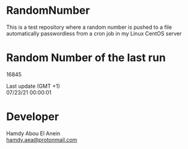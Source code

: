 # RandomNumber    
This is a test repository where a random number is pushed to a file automatically passwordless from a cron job in my Linux CentOS server    
# Random Number of the last run   
16845
      
Last update (GMT +1)    
07/23/21 00:00:01
# Developer    
Hamdy Abou El Anein   
hamdy.aea@protonmail.com
